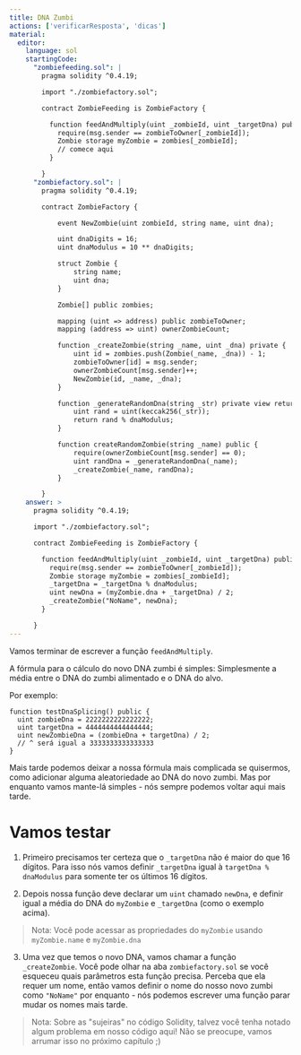 ```yaml
---
title: DNA Zumbi
actions: ['verificarResposta', 'dicas']
material:
  editor:
    language: sol
    startingCode:
      "zombiefeeding.sol": |
        pragma solidity ^0.4.19;

        import "./zombiefactory.sol";

        contract ZombieFeeding is ZombieFactory {

          function feedAndMultiply(uint _zombieId, uint _targetDna) public {
            require(msg.sender == zombieToOwner[_zombieId]);
            Zombie storage myZombie = zombies[_zombieId];
            // comece aqui
          }

        }
      "zombiefactory.sol": |
        pragma solidity ^0.4.19;

        contract ZombieFactory {

            event NewZombie(uint zombieId, string name, uint dna);

            uint dnaDigits = 16;
            uint dnaModulus = 10 ** dnaDigits;

            struct Zombie {
                string name;
                uint dna;
            }

            Zombie[] public zombies;

            mapping (uint => address) public zombieToOwner;
            mapping (address => uint) ownerZombieCount;

            function _createZombie(string _name, uint _dna) private {
                uint id = zombies.push(Zombie(_name, _dna)) - 1;
                zombieToOwner[id] = msg.sender;
                ownerZombieCount[msg.sender]++;
                NewZombie(id, _name, _dna);
            }

            function _generateRandomDna(string _str) private view returns (uint) {
                uint rand = uint(keccak256(_str));
                return rand % dnaModulus;
            }

            function createRandomZombie(string _name) public {
                require(ownerZombieCount[msg.sender] == 0);
                uint randDna = _generateRandomDna(_name);
                _createZombie(_name, randDna);
            }

        }
    answer: >
      pragma solidity ^0.4.19;

      import "./zombiefactory.sol";

      contract ZombieFeeding is ZombieFactory {

        function feedAndMultiply(uint _zombieId, uint _targetDna) public {
          require(msg.sender == zombieToOwner[_zombieId]);
          Zombie storage myZombie = zombies[_zombieId];
          _targetDna = _targetDna % dnaModulus;
          uint newDna = (myZombie.dna + _targetDna) / 2;
          _createZombie("NoName", newDna);
        }

      }
---
```


Vamos terminar de escrever a função `feedAndMultiply`.

A fórmula para o cálculo do novo DNA zumbi é simples: Simplesmente a média entre o DNA do zumbi alimentado e o DNA do alvo.

Por exemplo:

```
function testDnaSplicing() public {
  uint zombieDna = 2222222222222222;
  uint targetDna = 4444444444444444;
  uint newZombieDna = (zombieDna + targetDna) / 2;
  // ^ será igual a 3333333333333333
}
```

Mais tarde podemos deixar a nossa fórmula mais complicada se quisermos, como adicionar alguma aleatoriedade ao DNA do novo zumbi. Mas por enquanto vamos mante-lá simples - nós sempre podemos voltar aqui mais tarde.

# Vamos testar

1. Primeiro precisamos ter certeza que o `_targetDna` não é maior do que 16 dígitos. Para isso nós vamos definir `_targetDna` igual à `targetDna % dnaModulus` para somente ter os últimos 16 dígitos.

2. Depois nossa função deve declarar um `uint` chamado `newDna`, e definir igual a média do DNA do `myZombie` e `_targetDna` (como o exemplo acima).

  > Nota: Você pode acessar as propriedades do `myZombie` usando `myZombie.name` e `myZombie.dna`

3. Uma vez que temos o novo DNA, vamos chamar a função `_createZombie`. Você pode olhar na aba `zombiefactory.sol` se você esqueceu quais parâmetros esta função precisa. Perceba que ela requer um nome, então vamos definir o nome do nosso novo zumbi como `"NoName"` por enquanto - nós podemos escrever uma função parar mudar os nomes mais tarde.

> Nota: Sobre as "sujeiras" no código Solidity, talvez você tenha notado algum problema em nosso código aqui! Não se preocupe, vamos arrumar isso no próximo capítulo ;)
